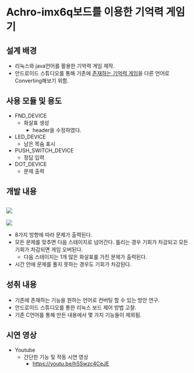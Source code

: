 # Achro-imx6q보드를 이용한 기억력 게임기

## 설계 배경
* 리눅스와 java언어를 활용한 기억력 게임 제작.
* 안드로이드 스튜디오를 통해 기존에 [존재하는 기억력 게임](https://github.com/RyooChan/linux_c_practice)을 다른 언어로 Converting해보기 위함.

## 사용 모듈 및 용도
* FND_DEVICE
    * 화살표 생성
        * header을 수정하였다.
* LED_DEVICE
    * 남은 목숨 표시
* PUSH_SWITCH_DEVICE
    * 정답 입력
* DOT_DEVICE
    * 문제 출력

## 개발 내용
![](https://i.imgur.com/vLEmakZ.png)
---
![](https://i.imgur.com/VmzFsyx.png)
* 8가지 방향에 따라 문제가 출력된다.
* 모든 문제를 맞추면 다음 스테이지로 넘어간다. 틀리는 경우 기회가 차감되고 모든 기회가 차감되면 게임 오버된다.
    * 다음 스테이지는 1개 많은 화살표를 가진 문제가 출력된다.
* 시간 안에 문제를 풀지 못하는 경우도 기회가 차감된다.

## 성취 내용
* 기존에 존재하는 기능을 원하는 언어로 컨버팅 할 수 있는 방안 연구.
* 안드로이드 스튜디오를 통한 리눅스 보드 제어 방법 고찰.
* 기존 C언어를 통해 만든 내용에서 몇 가지 기능들이 제외됨.

## 시연 영상
* Youtube
    * 간단한 기능 및 작동 시연 영상
        * https://youtu.be/h5Swzc4CeJE
